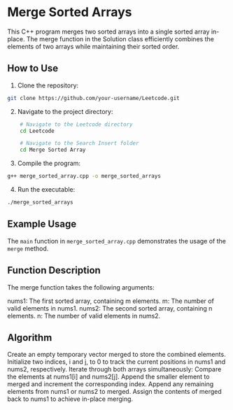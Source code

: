 # Merge Sorted Arrays

This C++ program merges two sorted arrays into a single sorted array in-place. The merge function in the Solution class efficiently combines the elements of two arrays while maintaining their sorted order.

## How to Use

1. Clone the repository:

```Bash
git clone https://github.com/your-username/Leetcode.git
```

2. Navigate to the project directory:

```Bash
    # Navigate to the Leetcode directory
    cd Leetcode

    # Navigate to the Search Insert folder
    cd Merge Sorted Array
```

3. Compile the program:

```Bash
g++ merge_sorted_array.cpp -o merge_sorted_arrays
```


4. Run the executable:

```Bash
./merge_sorted_arrays
```


## Example Usage

The `main` function in `merge_sorted_array.cpp` demonstrates the usage of the `merge` method.

## Function Description

The merge function takes the following arguments:

nums1: The first sorted array, containing m elements.
m: The number of valid elements in nums1.
nums2: The second sorted array, containing n elements.
n: The number of valid elements in nums2.

## Algorithm

Create an empty temporary vector merged to store the combined elements.
Initialize two indices, i and j, to 0 to track the current positions in nums1 and nums2, respectively.
Iterate through both arrays simultaneously:
Compare the elements at nums1[i] and nums2[j].
Append the smaller element to merged and increment the corresponding index.
Append any remaining elements from nums1 or nums2 to merged.
Assign the contents of merged back to nums1 to achieve in-place merging.